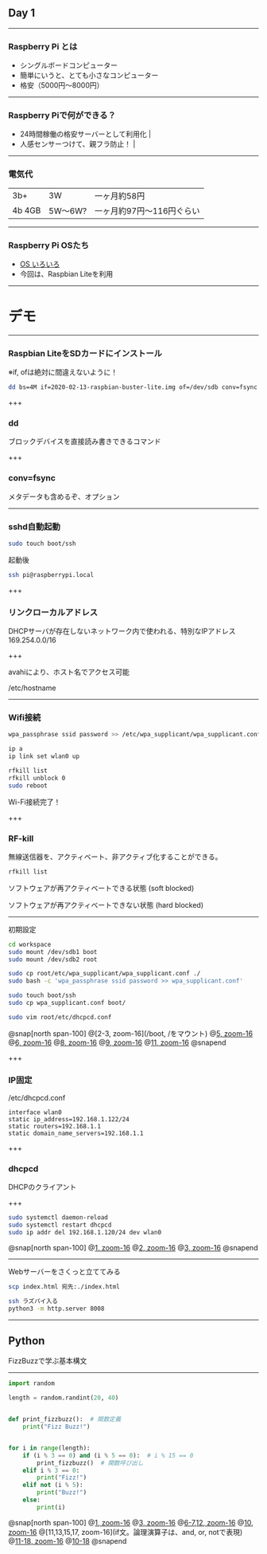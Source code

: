 ## Day 1

---

### Raspberry Pi とは

- シングルボードコンピューター
- 簡単にいうと、とても小さなコンピューター
- 格安（5000円〜8000円）

---

### Raspberry Piで何ができる？

- 24時間稼働の格安サーバーとして利用化 |
- 人感センサーつけて、親フラ防止！ |

---

### 電気代

|        |         |                           |
|--------|---------|---------------------------|
| 3b+    | 3W      | 一ヶ月約58円              |
| 4b 4GB | 5W〜6W? | 一ヶ月約97円〜116円ぐらい |

---

### Raspberry Pi OSたち

- [OS いろいろ](https://www.raspberrypi.org/downloads/)
- 今回は、Raspbian Liteを利用

---

# デモ

---

### Raspbian LiteをSDカードにインストール
※if, ofは絶対に間違えないように！

```bash zoom-11
dd bs=4M if=2020-02-13-raspbian-buster-lite.img of=/dev/sdb conv=fsync
```

+++

### dd
ブロックデバイスを直接読み書きできるコマンド

+++

### conv=fsync
メタデータも含めるぞ、オプション

---

### sshd自動起動
```bash
sudo touch boot/ssh
```

起動後
```bash
ssh pi@raspberrypi.local
```

+++

### リンクローカルアドレス
DHCPサーバが存在しないネットワーク内で使われる、特別なIPアドレス
169.254.0.0/16

+++

avahiにより、ホスト名でアクセス可能

/etc/hostname

---

### Wifi接続

```bash
wpa_passphrase ssid password >> /etc/wpa_supplicant/wpa_supplicant.conf

ip a
ip link set wlan0 up

rfkill list
rfkill unblock 0
sudo reboot
```

Wi-Fi接続完了！

+++

### RF-kill
無線送信器を、アクティベート、非アクティブ化することができる。

```bash
rfkill list
```

ソフトウェアが再アクティベートできる状態 (soft blocked) 

ソフトウェアが再アクティベートできない状態 (hard blocked) 

---

初期設定

```bash zoom-10
cd workspace
sudo mount /dev/sdb1 boot
sudo mount /dev/sdb2 root

sudo cp root/etc/wpa_supplicant/wpa_supplicant.conf ./
sudo bash -c 'wpa_passphrase ssid password >> wpa_supplicant.conf'

sudo touch boot/ssh
sudo cp wpa_supplicant.conf boot/

sudo vim root/etc/dhcpcd.conf
```

@snap[north span-100]
@[2-3, zoom-16](/boot, /をマウント)
@[5, zoom-16](デフォルト接続情報をコピー)
@[6, zoom-16](接続したいSSID設定を追記)
@[8, zoom-16](起動時にsshdを起動させる用)
@[9, zoom-16](boot/wpa_supplicant.confに置くことで、いい感じに設定してくれる)
@[11, zoom-16](必要に応じて、IP固定とかする)
@snapend

+++

### IP固定

/etc/dhcpcd.conf

```text
interface wlan0
static ip_address=192.168.1.122/24
static routers=192.168.1.1
static domain_name_servers=192.168.1.1
```

+++

### dhcpcd
DHCPのクライアント

+++

```bash
sudo systemctl daemon-reload
sudo systemctl restart dhcpcd
sudo ip addr del 192.168.1.120/24 dev wlan0
```

@snap[north span-100]
@[1, zoom-16](設定変更を反映させる。今回の修正には実は関係ないので不要)
@[2, zoom-16](dhcpcdサービスを再起動)
@[3, zoom-16](不要なIPを削除)
@snapend


---

Webサーバーをさくっと立ててみる

```bash
scp index.html 宛先:./index.html

ssh ラズパイ入る
python3 -m http.server 8008
```


---

## Python
FizzBuzzで学ぶ基本構文

---

```python zoom-10
import random

length = random.randint(20, 40)


def print_fizzbuzz():  # 関数定義
    print("Fizz Buzz!")


for i in range(length):
    if (i % 3 == 0) and (i % 5 == 0):  # i % 15 == 0
        print_fizzbuzz()  # 関数呼び出し
    elif i % 3 == 0:
        print("Fizz!")
    elif not (i % 5):
        print("Buzz!")
    else:
        print(i)
```

@snap[north span-100]
@[1, zoom-16](randomパッケージの読み込み)
@[3, zoom-16](20〜40の間でランダムな整数を返す)
@[6-7,12, zoom-16](関数定義。printでコンソールに出力)
@[10, zoom-16](for文。rangeは、指定個数の連番配列を返してくれる)
@[11,13,15,17, zoom-16](if文。論理演算子は、and, or, notで表現)
@[11-18, zoom-16](fizzbuzz)
@[10-18](練習：0の「FizzBuzz!」を表示されないようにしよう！)
@snapend
